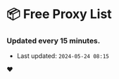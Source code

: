 # :package: Free Proxy List
### Updated every 15 minutes.

- Last updated: `2024-05-24 08:15`

:heart:
